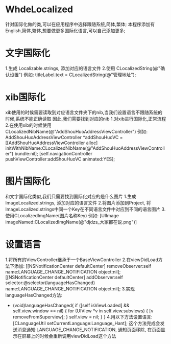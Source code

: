 # WhdeLocalized
针对国际化做的类,可以在应用程序中选择跟随系统,简体,繁体;
本程序添加有English,简体,繁体,想要做更多国际化语言,可以自己添加更多;

# 文字国际化
1.生成 Localizable.strings, 添加对应的语言文件
2.使用 CLocalizedString(@"确认设置") 
 例如:
 titleLabel.text = CLocalizedString(@"管理地址");

# xib国际化
xib使用的时候需要读取到对应语言文件夹下的nib,当我们设置语言不跟随系统的时候,系统不能正确读取
因此,我们需要找到对应的nib
1.对xib进行国际化,正常流程
2.在使用xib的时候使用 CLocalizedNibName(@"AddShouHuoAddressViewController") 
 例如:
     AddShouHuoAddressViewController *addShouHuoVC = [[AddShouHuoAddressViewController alloc] initWithNibName:CLocalizedNibName(@"AddShouHuoAddressViewController") bundle:nil];
    [self.navigationController pushViewController:addShouHuoVC animated:YES];

# 图片国际化
和文字国际化类似,我们只需要找到国际化对应的是什么图片
1.生成 ImageLocalized.strings, 添加对应的语言文件
2.将图片添加到Project, 将ImageLocalized.strings中同一个Key在不同语言文件中对应到不同的语言图片
3.使用CLocalizedImgName(图片名称Key)
 例如:
 [UIImage imageNamed:CLocalizedImgName(@"djdzs_大家都在说.png")]

# 设置语言
1.将所有的ViewController继承于一个BaseViewController
2.在viewDidLoad方法下添加:
  [[NSNotificationCenter defaultCenter] removeObserver:self name:LANGUAGE_CHANGE_NOTIFICATION object:nil];
  [[NSNotificationCenter defaultCenter] addObserver:self selector:@selector(languageHasChanged) name:LANGUAGE_CHANGE_NOTIFICATION object:nil];
3.实现languageHasChanged方法:
- (void)languageHasChanged{
    if ([self isViewLoaded] && self.view.window == nil) {
        for (UIView *v in self.view.subviews) {
            [v removeFromSuperview];
        }
        self.view = nil;
    }
}
4.用以下方法设置语言:
  [CLanguageUtil setCurrentLanguage:Language_Hant];
这个方法完成会发送消息通知:LANGUAGE_CHANGE_NOTIFICATION, 通知页面移除, 在页面显示在屏幕上的时候会重新调用viewDidLoad这个方法

